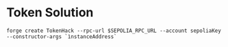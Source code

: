 # Token Solution

```
forge create TokenHack --rpc-url $SEPOLIA_RPC_URL --account sepoliaKey --constructor-args `ìnstanceAddress`
```

